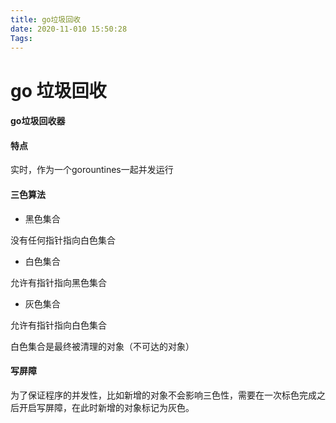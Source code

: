 ```yaml
---
title: go垃圾回收
date: 2020-11-010 15:50:28
Tags:
---
```

# go 垃圾回收

#### go垃圾回收器

#### 特点 

实时，作为一个gorountines一起并发运行

#### 三色算法

- 黑色集合

没有任何指针指向白色集合

- 白色集合

允许有指针指向黑色集合

- 灰色集合

允许有指针指向白色集合

白色集合是最终被清理的对象（不可达的对象）

#### 写屏障

为了保证程序的并发性，比如新增的对象不会影响三色性，需要在一次标色完成之后开启写屏障，在此时新增的对象标记为灰色。



